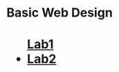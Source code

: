 <h1>Basic Web Design<h1>

<ul>
<a href="Lab1.html" target="_blank">Lab1</a>
<li><a href="Lab2.html" target="_blank">Lab2</a></li>
</ul>
